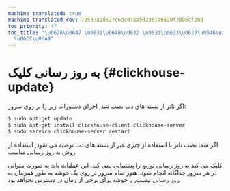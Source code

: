 ```yaml
---
machine_translated: true
machine_translated_rev: 72537a2d527c63c07aa5d2361a8829f3895cf2bd
toc_priority: 47
toc_title: "\u0628\u0647 \u0631\u0648\u0632 \u0631\u0633\u0627\u0646\u06CC \u06A9\u0644\
  \u06CC\u06A9"
---
```


# به روز رسانی کلیک {#clickhouse-update}

اگر تاتر از بسته های دب نصب شد, اجرای دستورات زیر را بر روی سرور:

``` bash
$ sudo apt-get update
$ sudo apt-get install clickhouse-client clickhouse-server
$ sudo service clickhouse-server restart
```

اگر شما نصب تاتر با استفاده از چیزی غیر از بسته های دب توصیه می شود, استفاده از روش به روز رسانی مناسب.

کلیک می کند به روز رسانی توزیع را پشتیبانی نمی کند. این عملیات باید به صورت متوالی در هر سرور جداگانه انجام شود. هنوز تمام سرور بر روی یک خوشه به طور همزمان به روز رسانی نیست, یا خوشه برای برخی از زمان در دسترس نخواهد بود.
